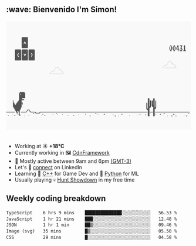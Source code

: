 <h2>:wave: <b>Bienvenido I'm Simon!&nbsp;</b></h2>

<section>
  <img src="./static/banner.gif" height=300 width=1000>
</section>

<br>

<ul>
  <li>
		<!--START_SECTION:weather-->
		Working at <b>☀️   +18°C</b>
		<!--END_SECTION:weather-->
  </li>
  <li>
    Currently working in 🖼️&nbsp;<a href=https://github.com/snapverse/cdn-framework target=_blank>CdnFramework</a>
  </li>
  <li>
    🚩 Mostly active between 9am and 6pm <a href=https://onlinealarmkur.com/world/es target=_blank>(GMT-3)</a>
  </li>
  <li>
    Let's 🔗&nbsp;<a href=https://www.linkedin.com/in/itssimmons target=_blank>connect</a> on LinkedIn
  </li>
  <li>
    Learning 👴&nbsp;<a href=https://images3.memedroid.com/images/UPLOADED755/65f2bce6734f6.webp target=_blank>C++</a> for Game Dev and 🐍&nbsp;<a href=https://qph.cf2.quoracdn.net/main-qimg-4472b6229cb75bf66ab531f3ebd4f975-lq target=_blank>Python</a> for ML
  </li>
  <li>
    Usually playing 💀&nbsp;<a href=https://www.huntshowdown.com target=_blank>Hunt Showdown</a> in my free time
  </li>
</ul>

<h2><b>Weekly coding breakdown </b></h2>

<!--START_SECTION:waka-->

```txt
TypeScript    6 hrs 9 mins    ██████████████░░░░░░░░░░░   56.53 %
JavaScript    1 hr 21 mins    ███░░░░░░░░░░░░░░░░░░░░░░   12.48 %
JSON          1 hr 1 min      ██▒░░░░░░░░░░░░░░░░░░░░░░   09.46 %
Image (svg)   35 mins         █▒░░░░░░░░░░░░░░░░░░░░░░░   05.50 %
CSS           29 mins         █░░░░░░░░░░░░░░░░░░░░░░░░   04.58 %
```

<!--END_SECTION:waka-->
